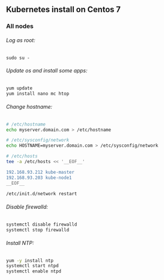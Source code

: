 ## Kubernetes install on Centos 7

### All nodes

###### Log as root:
`sudo su -`

###### Update os and install some apps:
``` bash
yum update
yum install nano mc htop
```

###### Change hostname:
``` bash
# /etc/hostname
echo myserver.domain.com > /etc/hostname

# /etc/sysconfig/network
echo HOSTNAME=myserver.domain.com > /etc/sysconfig/network

# /etc/hosts
tee -a /etc/hosts << '__EOF__'

192.168.93.212 kube-master
192.168.93.203 kube-node1
__EOF__

/etc/init.d/network restart
```

###### Disable firewalld:
``` bash
systemctl disable firewalld
systemctl stop firewalld
```

###### Install NTP:
``` bash
yum -y install ntp
systemctl start ntpd
systemctl enable ntpd
```
